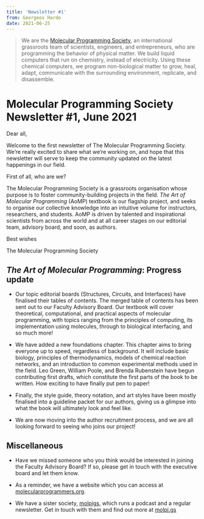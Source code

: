 ```yaml
---
title: 'Newsletter #1'
from: Georgeos Hardo
date: 2021-06-25
---
```


> We are the [Molecular Programming Society][mps], an international grassroots
> team of scientists, engineers, and entrepreneurs, who are programming the
> behavior of physical matter. We build liquid computers that run on
> chemistry, instead of electricity. Using these chemical computers, we
> program non-biological matter to grow, heal, adapt, communicate with the
> surrounding environment, replicate, and disassemble.

[mps]: https://molecularprogrammers.org

<!--endfrontmatter-->

# Molecular Programming Society Newsletter #1, June 2021

Dear all, 

Welcome to the first newsletter of The Molecular Programming Society. We’re really excited to share what we’re working on, and hope that this newsletter will serve to keep the community updated on the latest happenings in our field.

First of all, who are we?

The Molecular Programming Society is a grassroots organisation whose purpose is to foster community-building projects in the field. *The Art of Molecular Programming* (AoMP) textbook is our flagship project, and seeks to organise our collective knowledge into an intuitive volume for instructors, researchers, and students. AoMP is driven by talented and inspirational scientists from across the world and at all career stages on our editorial team, advisory board, and soon, as authors. 

Best wishes

The Molecular Programming Society



<!--section-->



## ***The Art of Molecular Programming*: Progress update**

* Our topic editorial boards (Structures, Circuits, and Interfaces) have finalised their tables of contents. The merged table of contents has been sent out to our Faculty Advisory Board. Our textbook will cover theoretical, computational, and practical aspects of molecular programming, with topics ranging from the principles of computing, its implementation using molecules, through to biological interfacing, and so much more!

* We have added a new foundations chapter. This chapter aims to bring everyone up to speed, regardless of background. It will include basic biology, principles of thermodynamics, models of chemical reaction networks, and an introduction to common experimental methods used in the field. Leo Green, William Poole, and Brenda Rubenstein have begun contributing first drafts, which constitute the first parts of the book to be written. How exciting to have finally put pen to paper! 

* Finally, the style guide, theory notation, and art styles have been mostly finalised into a guideline packet for our authors, giving us a glimpse into what the book will ultimately look and feel like. 

* We are now moving into the author recruitment process, and we are all looking forward to seeing who joins our project!



<!--section-->



## **Miscellaneous**

* Have we missed someone who you think would be interested in joining the Faculty Advisory Board? If so, please get in touch with the executive board and let them know.

* As a reminder, we have a website which you can access at [molecularprogrammers.org](https://molecularprogrammers.org).

* We have a sister society, [molpigs](https://molpi.gs), which runs a podcast and a regular newsletter. Get in touch with them and find out more at [molpi.gs](https://molpi.gs)